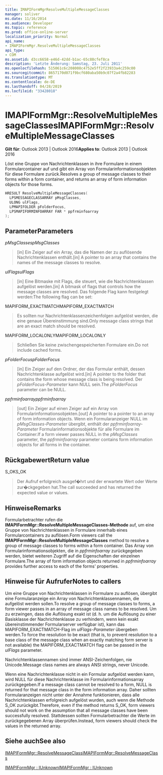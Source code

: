 ```yaml
---
title: IMAPIFormMgrResolveMultipleMessageClasses
manager: soliver
ms.date: 11/16/2014
ms.audience: Developer
ms.topic: reference
ms.prod: office-online-server
localization_priority: Normal
api_name:
- IMAPIFormMgr.ResolveMultipleMessageClasses
api_type:
- COM
ms.assetid: d3cc6658-e46d-42dd-b1ac-65c88cfef8ca
description: 'Letzte Änderung: Samstag, 23. Juli 2011'
ms.openlocfilehash: 515061c6c208008c4752e5ff2f23933a4c259c00
ms.sourcegitcommit: 8657170d071f9bcf680aba50b9c07f2a4fb82283
ms.translationtype: MT
ms.contentlocale: de-DE
ms.lasthandoff: 04/28/2019
ms.locfileid: "33428018"
---
```

# <a name="imapiformmgrresolvemultiplemessageclasses"></a><span data-ttu-id="9ddfc-103">IMAPIFormMgr::ResolveMultipleMessageClasses</span><span class="sxs-lookup"><span data-stu-id="9ddfc-103">IMAPIFormMgr::ResolveMultipleMessageClasses</span></span>

  
  
<span data-ttu-id="9ddfc-104">**Gilt für**: Outlook 2013 | Outlook 2016</span><span class="sxs-lookup"><span data-stu-id="9ddfc-104">**Applies to**: Outlook 2013 | Outlook 2016</span></span> 
  
<span data-ttu-id="9ddfc-105">Löst eine Gruppe von Nachrichtenklassen in ihre Formulare in einem Formularcontainer auf und gibt ein Array von Formularinformationsobjekten für diese Formulare zurück.</span><span class="sxs-lookup"><span data-stu-id="9ddfc-105">Resolves a group of message classes to their forms within a form container, and returns an array of form information objects for those forms.</span></span>
  
```cpp
HRESULT ResolveMultipleMessageClasses(
  LPSMESSAGECLASSARRAY pMsgClasses,
  ULONG ulFlags,
  LPMAPIFOLDER pFolderFocus,
  LPSMAPIFORMINFOARRAY FAR * ppfrminfoarray
);
```

## <a name="parameters"></a><span data-ttu-id="9ddfc-106">Parameter</span><span class="sxs-lookup"><span data-stu-id="9ddfc-106">Parameters</span></span>

 <span data-ttu-id="9ddfc-107">_pMsgClasses_</span><span class="sxs-lookup"><span data-stu-id="9ddfc-107">_pMsgClasses_</span></span>
  
> <span data-ttu-id="9ddfc-108">[in] Ein Zeiger auf ein Array, das die Namen der zu auflösende Nachrichtenklassen enthält.</span><span class="sxs-lookup"><span data-stu-id="9ddfc-108">[in] A pointer to an array that contains the names of the message classes to resolve.</span></span>
    
 <span data-ttu-id="9ddfc-109">_ulFlags_</span><span class="sxs-lookup"><span data-stu-id="9ddfc-109">_ulFlags_</span></span>
  
> <span data-ttu-id="9ddfc-110">[in] Eine Bitmaske mit Flags, die steuert, wie die Nachrichtenklassen aufgelöst werden.</span><span class="sxs-lookup"><span data-stu-id="9ddfc-110">[in] A bitmask of flags that controls how the message classes are resolved.</span></span> <span data-ttu-id="9ddfc-111">Das folgende Flag kann festgelegt werden:</span><span class="sxs-lookup"><span data-stu-id="9ddfc-111">The following flag can be set:</span></span>
    
<span data-ttu-id="9ddfc-112">MAPIFORM_EXACTMATCH</span><span class="sxs-lookup"><span data-stu-id="9ddfc-112">MAPIFORM_EXACTMATCH</span></span> 
  
> <span data-ttu-id="9ddfc-113">Es sollten nur Nachrichtenklassenzeichenfolgen aufgelöst werden, die eine genaue Übereinstimmung sind.</span><span class="sxs-lookup"><span data-stu-id="9ddfc-113">Only message class strings that are an exact match should be resolved.</span></span>
    
<span data-ttu-id="9ddfc-114">MAPIFORM_LOCALONLY</span><span class="sxs-lookup"><span data-stu-id="9ddfc-114">MAPIFORM_LOCALONLY</span></span>
  
> <span data-ttu-id="9ddfc-115">Schließen Sie keine zwischengespeicherten Formulare ein.</span><span class="sxs-lookup"><span data-stu-id="9ddfc-115">Do not include cached forms.</span></span>
    
 <span data-ttu-id="9ddfc-116">_pFolderFocus_</span><span class="sxs-lookup"><span data-stu-id="9ddfc-116">_pFolderFocus_</span></span>
  
> <span data-ttu-id="9ddfc-117">[in] Ein Zeiger auf den Ordner, der das Formular enthält, dessen Nachrichtenklasse aufgelöst wird.</span><span class="sxs-lookup"><span data-stu-id="9ddfc-117">[in] A pointer to the folder that contains the form whose message class is being resolved.</span></span> <span data-ttu-id="9ddfc-118">Der  _pFolderFocus-Parameter_ kann NULL sein.</span><span class="sxs-lookup"><span data-stu-id="9ddfc-118">The  _pFolderFocus_ parameter can be NULL.</span></span> 
    
 <span data-ttu-id="9ddfc-119">_ppfrminfoarray_</span><span class="sxs-lookup"><span data-stu-id="9ddfc-119">_ppfrminfoarray_</span></span>
  
> <span data-ttu-id="9ddfc-120">[out] Ein Zeiger auf einen Zeiger auf ein Array von Formularinformationsobjekten.</span><span class="sxs-lookup"><span data-stu-id="9ddfc-120">[out] A pointer to a pointer to an array of form information objects.</span></span> <span data-ttu-id="9ddfc-121">Wenn ein Formularanzeiger NULL im  _pMsgClasses-Parameter_ übergibt, enthält der  _ppfrminfoarray-Parameter_ Formularinformationsobjekte für alle Formulare im Container.</span><span class="sxs-lookup"><span data-stu-id="9ddfc-121">If a form viewer passes NULL in the  _pMsgClasses_ parameter, the  _ppfrminfoarray_ parameter contains form information objects for all forms in the container.</span></span> 
    
## <a name="return-value"></a><span data-ttu-id="9ddfc-122">Rückgabewert</span><span class="sxs-lookup"><span data-stu-id="9ddfc-122">Return value</span></span>

<span data-ttu-id="9ddfc-123">S_OK</span><span class="sxs-lookup"><span data-stu-id="9ddfc-123">S_OK</span></span> 
  
> <span data-ttu-id="9ddfc-124">Der Aufruf erfolgreich ausgef�hrt und der erwartete Wert oder Werte zur�ckgegeben hat.</span><span class="sxs-lookup"><span data-stu-id="9ddfc-124">The call succeeded and has returned the expected value or values.</span></span>
    
## <a name="remarks"></a><span data-ttu-id="9ddfc-125">Hinweise</span><span class="sxs-lookup"><span data-stu-id="9ddfc-125">Remarks</span></span>

<span data-ttu-id="9ddfc-126">Formularbetrachter rufen die **IMAPIFormMgr::ResolveMultipleMessageClasses-Methode** auf, um eine Gruppe von Nachrichtenklassen in Formulare innerhalb eines Formularcontainers zu auflösen.</span><span class="sxs-lookup"><span data-stu-id="9ddfc-126">Form viewers call the **IMAPIFormMgr::ResolveMultipleMessageClasses** method to resolve a group of message classes to forms within a form container.</span></span> <span data-ttu-id="9ddfc-127">Das Array von Formularinformationsobjekten, die in  _ppfrminfoarray_ zurückgegeben werden, bietet weiteren Zugriff auf die Eigenschaften der einzelnen Formulare.</span><span class="sxs-lookup"><span data-stu-id="9ddfc-127">The array of form information objects returned in  _ppfrminfoarray_ provides further access to each of the forms' properties.</span></span> 
  
## <a name="notes-to-callers"></a><span data-ttu-id="9ddfc-128">Hinweise für Aufrufer</span><span class="sxs-lookup"><span data-stu-id="9ddfc-128">Notes to callers</span></span>

<span data-ttu-id="9ddfc-129">Um eine Gruppe von Nachrichtenklassen in Formulare zu auflösen, übergibt eine Formularanzeige ein Array von Nachrichtenklassennamen, die aufgelöst werden sollen.</span><span class="sxs-lookup"><span data-stu-id="9ddfc-129">To resolve a group of message classes to forms, a form viewer passes in an array of message class names to be resolved.</span></span> <span data-ttu-id="9ddfc-130">Um zu erzwingen, dass die Auflösung exakt ist (d. h. um die Auflösung zu einer Basisklasse der Nachrichtenklasse zu verhindern, wenn kein exakt übereinstimmender Formularserver verfügbar ist), kann das MAPIFORM_EXACTMATCH-Flag im  _ulFlags-Parameter_ übergeben werden.</span><span class="sxs-lookup"><span data-stu-id="9ddfc-130">To force the resolution to be exact (that is, to prevent resolution to a base class of the message class when an exactly matching form server is not available) the MAPIFORM_EXACTMATCH flag can be passed in the  _ulFlags_ parameter.</span></span> 
  
<span data-ttu-id="9ddfc-131">Nachrichtenklassennamen sind immer ANSI-Zeichenfolgen, nie Unicode.</span><span class="sxs-lookup"><span data-stu-id="9ddfc-131">Message class names are always ANSI strings, never Unicode.</span></span>
  
<span data-ttu-id="9ddfc-132">Wenn eine Nachrichtenklasse nicht in ein Formular aufgelöst werden kann, wird NULL für diese Nachrichtenklasse im Formularinformationsarray zurückgegeben.</span><span class="sxs-lookup"><span data-stu-id="9ddfc-132">If a message class cannot be resolved to a form, NULL is returned for that message class in the form information array.</span></span> <span data-ttu-id="9ddfc-133">Daher sollten Formularanzeigen nicht unter der Annahme funktionieren, dass alle Nachrichtenklassen erfolgreich aufgelöst wurden, auch wenn die Methode S_OK zurückgibt.</span><span class="sxs-lookup"><span data-stu-id="9ddfc-133">Therefore, even if the method returns S_OK, form viewers should not work on the assumption that all message classes have been successfully resolved.</span></span> <span data-ttu-id="9ddfc-134">Stattdessen sollten Formularbetrachter die Werte im zurückgegebenen Array überprüfen.</span><span class="sxs-lookup"><span data-stu-id="9ddfc-134">Instead, form viewers should check the values in the returned array.</span></span>
  
## <a name="see-also"></a><span data-ttu-id="9ddfc-135">Siehe auch</span><span class="sxs-lookup"><span data-stu-id="9ddfc-135">See also</span></span>



[<span data-ttu-id="9ddfc-136">IMAPIFormMgr::ResolveMessageClass</span><span class="sxs-lookup"><span data-stu-id="9ddfc-136">IMAPIFormMgr::ResolveMessageClass</span></span>](imapiformmgr-resolvemessageclass.md)
  
[<span data-ttu-id="9ddfc-137">IMAPIFormMgr : IUnknown</span><span class="sxs-lookup"><span data-stu-id="9ddfc-137">IMAPIFormMgr : IUnknown</span></span>](imapiformmgriunknown.md)

